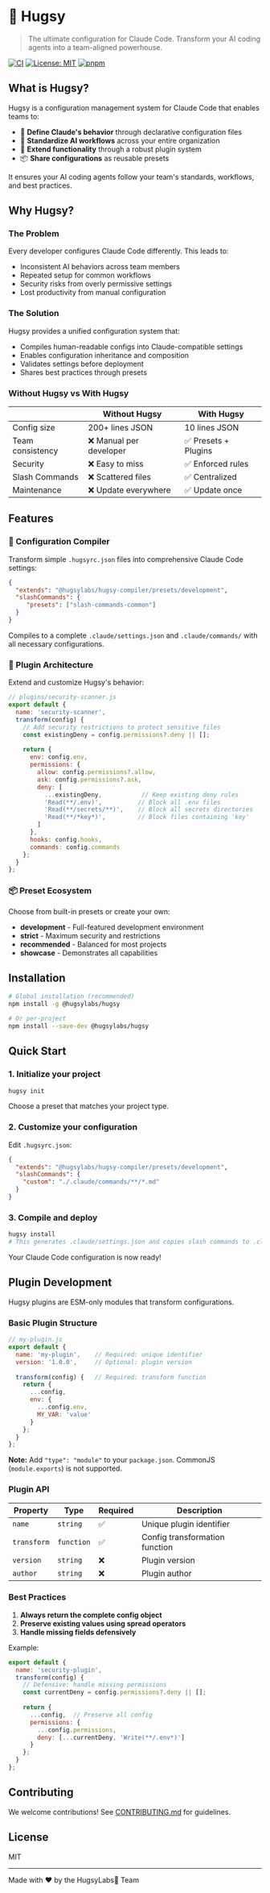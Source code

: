 # 🐧 Hugsy

> The ultimate configuration for Claude Code. Transform your AI coding agents into a team-aligned powerhouse.

[![CI](https://github.com/HugsyLab/hugsy/actions/workflows/ci.yml/badge.svg)](https://github.com/HugsyLab/hugsy/actions/workflows/ci.yml)
[![License: MIT](https://img.shields.io/badge/License-MIT-yellow.svg)](https://opensource.org/licenses/MIT)
[![pnpm](https://img.shields.io/badge/maintained%20with-pnpm-cc00ff.svg?style=flat)](https://pnpm.io/)

## What is Hugsy?

Hugsy is a configuration management system for Claude Code that enables teams to:

- 📝 **Define Claude's behavior** through declarative configuration files
- 🎯 **Standardize AI workflows** across your entire organization
- 🔧 **Extend functionality** through a robust plugin system
- 📦 **Share configurations** as reusable presets

It ensures your AI coding agents follow your team's standards, workflows, and best practices.

## Why Hugsy?

### The Problem
Every developer configures Claude Code differently. This leads to:
- Inconsistent AI behaviors across team members
- Repeated setup for common workflows
- Security risks from overly permissive settings
- Lost productivity from manual configuration

### The Solution
Hugsy provides a unified configuration system that:
- Compiles human-readable configs into Claude-compatible settings
- Enables configuration inheritance and composition
- Validates settings before deployment
- Shares best practices through presets

### Without Hugsy vs With Hugsy

|                    | Without Hugsy           | With Hugsy              |
|--------------------|-------------------------|-------------------------|
| Config size        | 200+ lines JSON         | 10 lines JSON           |
| Team consistency   | ❌ Manual per developer | ✅ Presets + Plugins    |
| Security           | ❌ Easy to miss         | ✅ Enforced rules       |
| Slash Commands     | ❌ Scattered files      | ✅ Centralized          |
| Maintenance        | ❌ Update everywhere    | ✅ Update once          |

## Features

### 🎯 Configuration Compiler
Transform simple `.hugsyrc.json` files into comprehensive Claude Code settings:

```json
{
  "extends": "@hugsylabs/hugsy-compiler/presets/development",
  "slashCommands": {
     "presets": ["slash-commands-common"]
  }
}
```

Compiles to a complete `.claude/settings.json` and `.claude/commands/` with all necessary configurations.

### 🔌 Plugin Architecture
Extend and customize Hugsy's behavior:

```javascript
// plugins/security-scanner.js
export default {
  name: 'security-scanner',
  transform(config) {
    // Add security restrictions to protect sensitive files
    const existingDeny = config.permissions?.deny || [];
    
    return {
      env: config.env,
      permissions: {
        allow: config.permissions?.allow,
        ask: config.permissions?.ask,
        deny: [
          ...existingDeny,           // Keep existing deny rules
          'Read(**/.env)',          // Block all .env files
          'Read(**/secrets/**)',    // Block all secrets directories
          'Read(**/*key*)',         // Block files containing 'key'
        ]
      },
      hooks: config.hooks,
      commands: config.commands
    };
  }
};
```

### 📦 Preset Ecosystem
Choose from built-in presets or create your own:

- **development** - Full-featured development environment
- **strict** - Maximum security and restrictions
- **recommended** - Balanced for most projects
- **showcase** - Demonstrates all capabilities

## Installation

```bash
# Global installation (recommended)
npm install -g @hugsylabs/hugsy

# Or per-project
npm install --save-dev @hugsylabs/hugsy
```

## Quick Start

### 1. Initialize your project

```bash
hugsy init
```

Choose a preset that matches your project type.

### 2. Customize your configuration

Edit `.hugsyrc.json`:

```json
{
  "extends": "@hugsylabs/hugsy-compiler/presets/development",
  "slashCommands": {
    "custom": "./.claude/commands/**/*.md"
  }
}
```

### 3. Compile and deploy

```bash
hugsy install
# This generates .claude/settings.json and copies slash commands to .claude/commands/
```

Your Claude Code configuration is now ready!

## Plugin Development

Hugsy plugins are ESM-only modules that transform configurations. 

### Basic Plugin Structure

```javascript
// my-plugin.js
export default {
  name: 'my-plugin',    // Required: unique identifier
  version: '1.0.0',     // Optional: plugin version
  
  transform(config) {   // Required: transform function
    return {
      ...config,
      env: {
        ...config.env,
        MY_VAR: 'value'
      }
    };
  }
};
```

**Note:** Add `"type": "module"` to your `package.json`. CommonJS (`module.exports`) is not supported.

### Plugin API

| Property | Type | Required | Description |
|----------|------|----------|-------------|
| `name` | `string` | ✅ | Unique plugin identifier |
| `transform` | `function` | ✅ | Config transformation function |
| `version` | `string` | ❌ | Plugin version |
| `author` | `string` | ❌ | Plugin author |

### Best Practices

1. **Always return the complete config object**
2. **Preserve existing values using spread operators**
3. **Handle missing fields defensively**

Example:
```javascript
export default {
  name: 'security-plugin',
  transform(config) {
    // Defensive: handle missing permissions
    const currentDeny = config.permissions?.deny || [];
    
    return {
      ...config,  // Preserve all config
      permissions: {
        ...config.permissions,
        deny: [...currentDeny, 'Write(**/.env*)']
      }
    };
  }
};
```

## Contributing

We welcome contributions! See [CONTRIBUTING.md](CONTRIBUTING.md) for guidelines.

## License

MIT

---

Made with ❤️ by the HugsyLabs🐧 Team 